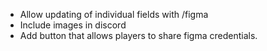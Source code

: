 - Allow updating of individual fields with /figma
- Include images in discord
- Add button that allows players to share figma credentials.